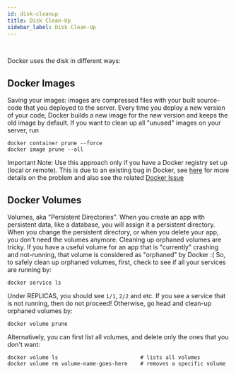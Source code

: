 ```yaml
---
id: disk-cleanup
title: Disk Clean-Up
sidebar_label: Disk Clean-Up
---
```


<br/>

Docker uses the disk in different ways:

## Docker Images
Saving your images: images are compressed files with your built source-code that you deployed to the server. Every time you deploy a new version of your code, Docker builds a new image for the new version and keeps the old image by default. If you want to clean up all "unused" images on your server, run 
```
docker container prune --force
docker image prune --all
```

Important Note: Use this approach only if you have a Docker registry set up (local or remote). This is due to an existing bug in Docker, see [here](https://github.com/alacrity/alacrity/issues/180) for more details on the problem and also see the related [Docker Issue](https://github.com/moby/moby/issues/36295)

## Docker Volumes
Volumes, aka "Persistent Directories". When you create an app with persistent data, like a database, you will assign it a persistent directory. When you change the persistent directory, or when you delete your app, you don't need the volumes anymore. Cleaning up orphaned volumes are tricky. If you have a useful volume for an app that is "currently" crashing and not-running, that volume is considered as "orphaned" by Docker :( So, to safely clean up orphaned volumes, first, check to see if all your services are running by:
```
docker service ls
```
Under REPLICAS, you should see `1/1`, `2/2` and etc. If you see a service that is not running, then do not proceed! Otherwise, go head and clean-up orphaned volumes by:
```
docker volume prune
```

Alternatively, you can first list all volumes, and delete only the ones that you don't want:
```
docker volume ls                          # lists all volumes
docker volume rm volume-name-goes-here    # removes a specific volume
```
